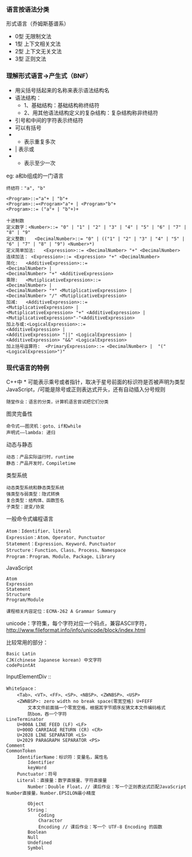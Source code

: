 ### 语言按语法分类
形式语言（乔姆斯基谱系）

- 0型  无限制文法
- 1型  上下文相关文法
- 2型  上下文无关文法
- 3型  正则文法

### 理解形式语言->产生式（BNF）
- 用尖括号括起来的名称来表示语法结构名
- 语法结构：
  - 1、基础结构：基础结构称终结符
  - 2、用其他语法结构定义的复杂结构：复杂结构称非终结符
- 引号和中间的字符表示终结符
- 可以有括号
- * 表示重复多次
- | 表示或
- + 表示至少一次

eg:  a和b组成的一门语言

    终结符："a", "b"

    <Program>::="a"+ | "b"+
    <Program>::=<Program>"a"+ | <Program>"b"+
    <Program>::= ("a"+ | "b"+)+
    
    十进制数
    定义数字：<Number>::= "0" | "1" | "2" | "3" | "4" | "5" | "6" | "7" | "8" | "9"
    定义整数:   <DecimalNumber>::= "0" | (("1" | "2" | "3" | "4" | "5" | "6" | "7" | "8" | "9") <Number>*)
    定义简单加法:   <Expression>::= <DecimalNumber> "+" <DecimalNumber>
    连续加法： <Expression>::= <Expression> "+" <DecimalNumber>
    简化:   <AdditiveExpression>::= 
    <DecimalNumber> |
    <DecimalNumber> "+" <AdditiveExpression>
    乘除:   <MutiplicativeExpression>::=
    <DecimalNumber> |
    <DecimalNumber> "*" <MutiplicativeExpression> |
    <DecimalNumber> "/" <MutiplicativeExpression>
    加减:   <AdditiveExpression>::=
    <MutiplicativeExpression> |
    <MutiplicativeExpression> "+" <AdditiveExpression> |
    <MutiplicativeExpression>"-"<AdditiveExpression>
    加上与或:<LogicalExpression>::=
    <AdditiveExpression> |
    <AdditiveExpression> "||" <LogicalExpression> |
    <AdditiveExpression> "&&" <LogicalExpression>
    加上括号运算符:  <PrimaryExpression>::= <DecimalNumber> |  "("<LogicalExpression>")"

### 现代语言的特例
  C++中 * 可能表示乘号或者指针，取决于星号前面的标识符是否被声明为类型
  JavaScript，/可能是除号或正则表达式开头，还有自动插入分号规则


    随堂作业：语言的分类，计算机语言尝试把它们分类

图灵完备性

    命令式——图灵机：goto、if和while
    声明式——lambda: 递归

动态与静态

    动态：产品实际运行时，runtime
    静态：产品开发时，Compiletime
类型系统

    动态类型系统和静态类型系统
    强类型与弱类型：隐式转换
    复合类型：结构体、函数签名
    子类型：逆变/协变

一般命令式编程语言

    Atom：Identifier、literal
    Expression：Atom、Operator、Punctuator
    Statement：Expression、Keyword、Punctuator
    Structure：Function、Class、Process、Namespace
    Program：Program、Module、Package、Library


JavaScript

	Atom
	Expression
	Statement
	Structure
	Program/Module
	
	课程相关内容定位：ECMA-262 A Grammar Summary

unicode：字符集，每个字符对应一个码点，兼容ASCII字符，http://www.fileformat.info/info/unicode/block/index.html

比较常用的部分：

	Basic Latin
	CJK(chinese Japanese korean) 中文字符 
	codePointAt

InputElementDiv ::

    WhiteSpace：
		<Tab>、<VT>、<FF>、<SP>、<NBSP>、<ZWNBSP>、<USP>
        <ZWNBSP>: zero width no break space(零宽空格) U+FEFF
            文本文件前面插一个零宽空格，根据其字节顺序反猜文本文件编码格式
            防bom，吞一个字符
    LineTerminator
        U+000A LINE FEED (LF) <LF>
        U+000D CARRIAGE RETURN (CR) <CR>
        U+2028 LINE SEPARATOR <LS>
        U+2029 PARAGRAPH SEPARATOR <PS>
    Comment
    CommonToken
        IdentifierName：标识符：变量名，属性名
            Identifier
            keyWord
        Punctuator：符号
        Literal：直接量：数字直接量、字符直接量
            Number：Double Float，// 课后作业：写一个正则表达式匹配JavaScript Number直接量，Number.EPSILON最小精度

            Object
            String：
                Coding
                Charactor
                Encoding // 课后作业：写一个 UTF-8 Encoding 的函数
            Boolean
            Null
            Undefined
            Symbol
